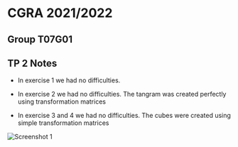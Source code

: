 # CGRA 2021/2022

## Group T07G01

## TP 2 Notes

- In exercise 1 we had no difficulties. 

- In exercise 2 we had no difficulties. The tangram was created perfectly using transformation matrices

- In exercise 3 and 4 we had no difficulties. The cubes were created using simple transformation matrices 

![Screenshot 1](screenshots/cgra-t07g01-tp1-1.png)
